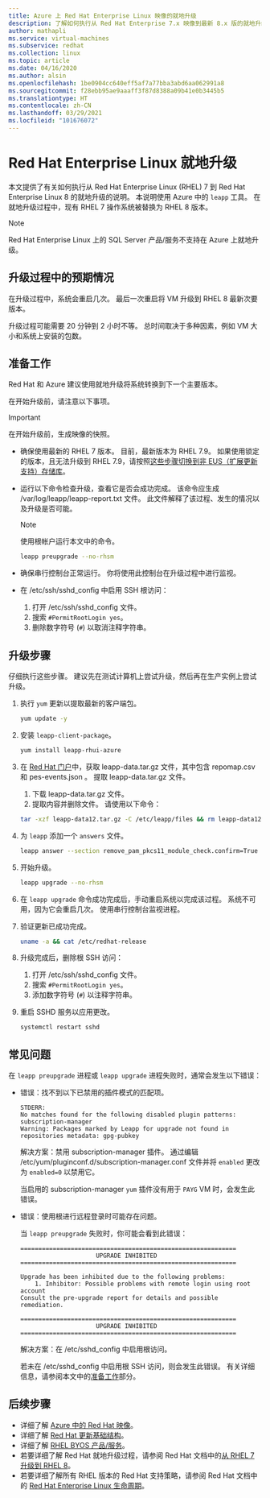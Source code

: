 ```yaml
---
title: Azure 上 Red Hat Enterprise Linux 映像的就地升级
description: 了解如何执行从 Red Hat Enterprise 7.x 映像到最新 8.x 版的就地升级。
author: mathapli
ms.service: virtual-machines
ms.subservice: redhat
ms.collection: linux
ms.topic: article
ms.date: 04/16/2020
ms.author: alsin
ms.openlocfilehash: 1be0904cc640eff5af7a77bba3abd6aa062991a8
ms.sourcegitcommit: f28ebb95ae9aaaff3f87d8388a09b41e0b3445b5
ms.translationtype: HT
ms.contentlocale: zh-CN
ms.lasthandoff: 03/29/2021
ms.locfileid: "101676072"
---
```

# <a name="red-hat-enterprise-linux-in-place-upgrades"></a>Red Hat Enterprise Linux 就地升级

本文提供了有关如何执行从 Red Hat Enterprise Linux (RHEL) 7 到 Red Hat Enterprise Linux 8 的就地升级的说明。 本说明使用 Azure 中的 `leapp` 工具。 在就地升级过程中，现有 RHEL 7 操作系统被替换为 RHEL 8 版本。

>[!Note] 
> Red Hat Enterprise Linux 上的 SQL Server 产品/服务不支持在 Azure 上就地升级。

## <a name="what-to-expect-during-the-upgrade"></a>升级过程中的预期情况
在升级过程中，系统会重启几次。 最后一次重启将 VM 升级到 RHEL 8 最新次要版本。 

升级过程可能需要 20 分钟到 2 小时不等。 总时间取决于多种因素，例如 VM 大小和系统上安装的包数。

## <a name="preparations"></a>准备工作
Red Hat 和 Azure 建议使用就地升级将系统转换到下一个主要版本。 

在开始升级前，请注意以下事项。 

>[!Important] 
> 在开始升级前，生成映像的快照。

* 确保使用最新的 RHEL 7 版本。 目前，最新版本为 RHEL 7.9。 如果使用锁定的版本，且无法升级到 RHEL 7.9，请按照[这些步骤切换到非 EUS（扩展更新支持）存储库](./redhat-rhui.md#switch-a-rhel-7x-vm-back-to-non-eus-remove-a-version-lock)。

* 运行以下命令检查升级，查看它是否会成功完成。 该命令应生成 /var/log/leapp/leapp-report.txt 文件。 此文件解释了该过程、发生的情况以及升级是否可能。

    >[!NOTE]
    > 使用根帐户运行本文中的命令。 

    ```bash
    leapp preupgrade --no-rhsm
    ```
* 确保串行控制台正常运行。 你将使用此控制台在升级过程中进行监视。

* 在 /etc/ssh/sshd_config 中启用 SSH 根访问：
    1. 打开 /etc/ssh/sshd_config 文件。
    1. 搜索 `#PermitRootLogin yes`。
    1. 删除数字符号 (`#`) 以取消注释字符串。

## <a name="upgrade-steps"></a>升级步骤

仔细执行这些步骤。 建议先在测试计算机上尝试升级，然后再在生产实例上尝试升级。

1. 执行 `yum` 更新以提取最新的客户端包。
    ```bash
    yum update -y
    ```

1. 安装 `leapp-client-package`。
    ```bash
    yum install leapp-rhui-azure
    ```
    
1. 在 [Red Hat 门户](https://access.redhat.com/articles/3664871)中，获取 leapp-data.tar.gz 文件，其中包含 repomap.csv 和 pes-events.json  。 提取 leapp-data.tar.gz 文件。
    1. 下载 leapp-data.tar.gz 文件。
    1. 提取内容并删除文件。 请使用以下命令：
    ```bash
    tar -xzf leapp-data12.tar.gz -C /etc/leapp/files && rm leapp-data12.tar.gz
    ```

1. 为 `leapp` 添加一个 `answers` 文件。
    ```bash
    leapp answer --section remove_pam_pkcs11_module_check.confirm=True --add
    ``` 

1. 开始升级。
    ```bash
    leapp upgrade --no-rhsm
    ```
1.  在 `leapp upgrade` 命令成功完成后，手动重启系统以完成该过程。 系统不可用，因为它会重启几次。 使用串行控制台监视进程。

1.  验证更新已成功完成。
    ```bash
    uname -a && cat /etc/redhat-release
    ```

1. 升级完成后，删除根 SSH 访问：
    1. 打开 /etc/ssh/sshd_config 文件。
    1. 搜索 `#PermitRootLogin yes`。
    1. 添加数字符号 (`#`) 以注释字符串。

1. 重启 SSHD 服务以应用更改。
    ```bash
    systemctl restart sshd
    ```
## <a name="common-problems"></a>常见问题

在 `leapp preupgrade` 进程或 `leapp upgrade` 进程失败时，通常会发生以下错误：

* 错误：找不到以下已禁用的插件模式的匹配项。

    ```plaintext
    STDERR:
    No matches found for the following disabled plugin patterns: subscription-manager
    Warning: Packages marked by Leapp for upgrade not found in repositories metadata: gpg-pubkey
    ```

    解决方案：禁用 subscription-manager 插件。 通过编辑 /etc/yum/pluginconf.d/subscription-manager.conf 文件并将 `enabled` 更改为 `enabled=0` 以禁用它。

    当启用的 subscription-manager `yum` 插件没有用于 `PAYG` VM 时，会发生此错误。

* 错误：使用根进行远程登录时可能存在问题。

    当 `leapp preupgrade` 失败时，你可能会看到此错误：

    ```structured-text
    ============================================================
                         UPGRADE INHIBITED
    ============================================================
    
    Upgrade has been inhibited due to the following problems:
        1. Inhibitor: Possible problems with remote login using root account
    Consult the pre-upgrade report for details and possible remediation.
    
    ============================================================
                         UPGRADE INHIBITED
    ============================================================
    ```
    解决方案：在 /etc/sshd_config 中启用根访问。

    若未在 /etc/sshd_config 中启用根 SSH 访问，则会发生此错误。 有关详细信息，请参阅本文中的[准备工作](#preparations)部分。 


## <a name="next-steps"></a>后续步骤
* 详细了解 [Azure 中的 Red Hat 映像](./redhat-images.md)。
* 详细了解 [Red Hat 更新基础结构](./redhat-rhui.md)。
* 详细了解 [RHEL BYOS 产品/服务](./byos.md)。
* 若要详细了解 Red Hat 就地升级过程，请参阅 Red Hat 文档中的[从 RHEL 7 升级到 RHEL 8](https://access.redhat.com/documentation/en-us/red_hat_enterprise_linux/8/html-single/upgrading_from_rhel_7_to_rhel_8/index)。
* 若要详细了解所有 RHEL 版本的 Red Hat 支持策略，请参阅 Red Hat 文档中的 [Red Hat Enterprise Linux 生命周期](https://access.redhat.com/support/policy/updates/errata)。